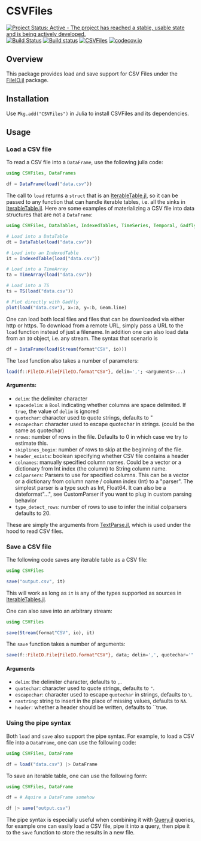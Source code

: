 # CSVFiles

[![Project Status: Active - The project has reached a stable, usable state and is being actively developed.](http://www.repostatus.org/badges/latest/active.svg)](http://www.repostatus.org/#active)
[![Build Status](https://travis-ci.org/queryverse/CSVFiles.jl.svg?branch=master)](https://travis-ci.org/queryverse/CSVFiles.jl)
[![Build status](https://ci.appveyor.com/api/projects/status/6l1m4w26s2b7x9jt/branch/master?svg=true)](https://ci.appveyor.com/project/queryverse/csvfiles-jl/branch/master)
[![CSVFiles](http://pkg.julialang.org/badges/CSVFiles_0.6.svg)](http://pkg.julialang.org/?pkg=CSVFiles)
[![codecov.io](http://codecov.io/github/queryverse/CSVFiles.jl/coverage.svg?branch=master)](http://codecov.io/github/queryverse/CSVFiles.jl?branch=master)

## Overview

This package provides load and save support for CSV Files under the
[FileIO.jl](https://github.com/JuliaIO/FileIO.jl) package.

## Installation

Use ``Pkg.add("CSVFiles")`` in Julia to install CSVFiles and its dependencies.

## Usage

### Load a CSV file

To read a CSV file into a ``DataFrame``, use the following julia code:

````julia
using CSVFiles, DataFrames

df = DataFrame(load("data.csv"))
````

The call to ``load`` returns a ``struct`` that is an [IterableTable.jl](https://github.com/queryverse/IterableTables.jl), so it can be passed to any function that can handle iterable tables, i.e. all the sinks in [IterableTable.jl](https://github.com/queryverse/IterableTables.jl). Here are some examples of materializing a CSV file into data structures that are not a ``DataFrame``:

````julia
using CSVFiles, DataTables, IndexedTables, TimeSeries, Temporal, Gadfly

# Load into a DataTable
dt = DataTable(load("data.csv"))

# Load into an IndexedTable
it = IndexedTable(load("data.csv"))

# Load into a TimeArray
ta = TimeArray(load("data.csv"))

# Load into a TS
ts = TS(load("data.csv"))

# Plot directly with Gadfly
plot(load("data.csv"), x=:a, y=:b, Geom.line)
````

One can load both local files and files that can be downloaded via either http or https. To download
from a remote URL, simply pass a URL to the ``load`` function instead of just a filename. In addition
one can also load data from an ``IO`` object, i.e. any stream. The syntax
that scenario is

````julia
df = DataFrame(load(Stream(format"CSV", io)))
````

The ``load`` function also takes a number of parameters:

````julia
load(f::FileIO.File{FileIO.format"CSV"}, delim=','; <arguments>...)
````
#### Arguments:

* ``delim``: the delimiter character
* ``spacedelim``: a ``Bool`` indicating whether columns are space delimited. If ``true``, the value of ``delim`` is ignored
* ``quotechar``: character used to quote strings, defaults to "
* ``escapechar``: character used to escape quotechar in strings. (could be the same as quotechar)
* ``nrows``: number of rows in the file. Defaults to 0 in which case we try to estimate this.
* ``skiplines_begin``: number of rows to skip at the beginning of the file.
* ``header_exists``: boolean specifying whether CSV file contains a header
* ``colnames``: manually specified column names. Could be a vector or a dictionary from Int index (the column) to String column name.
* ``colparsers``: Parsers to use for specified columns. This can be a vector or a dictionary from column name / column index (Int) to a "parser". The simplest parser is a type such as Int, Float64. It can also be a dateformat"...", see CustomParser if you want to plug in custom parsing behavior
* ``type_detect_rows``: number of rows to use to infer the initial colparsers defaults to 20.

These are simply the arguments from [TextParse.jl](https://github.com/JuliaComputing/TextParse.jl), which is used under the hood to read CSV files.

### Save a CSV file

The following code saves any iterable table as a CSV file:
````julia
using CSVFiles

save("output.csv", it)
````
This will work as long as ``it`` is any of the types supported as sources in [IterableTables.jl](https://github.com/queryverse/IterableTables.jl).

One can also save into an arbitrary stream:
````julia
using CSVFiles

save(Stream(format"CSV", io), it)
````

The ``save`` function takes a number of arguments:
````julia
save(f::FileIO.File{FileIO.format"CSV"}, data; delim=',', quotechar='"', escapechar='\\', nastring="NA", header=true)
````

#### Arguments

* ``delim``: the delimiter character, defaults to ``,``.
* ``quotechar``: character used to quote strings, defaults to ``"``.
* ``escapechar``: character used to escape ``quotechar`` in strings, defaults to ``\``.
* ``nastring``: string to insert in the place of missing values, defaults to ``NA``.
* ``header``: whether a header should be written, defaults to ``true.

### Using the pipe syntax

Both ``load`` and ``save`` also support the pipe syntax. For example, to load a CSV file into a ``DataFrame``, one can use the following code:

````julia
using CSVFiles, DataFrame

df = load("data.csv") |> DataFrame
````

To save an iterable table, one can use the following form:

````julia
using CSVFiles, DataFrame

df = # Aquire a DataFrame somehow

df |> save("output.csv")
````

The pipe syntax is especially useful when combining it with [Query.jl](https://github.com/queryverse/Query.jl) queries, for example one can easily load a CSV file, pipe it into a query, then pipe it to the ``save`` function to store the results in a new file.
